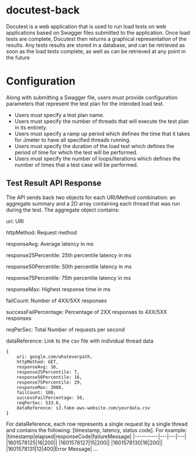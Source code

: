 # docutest-back

Docutest is a web application that is used to run load tests on web applications based on Swagger files 
submitted to the application. Once load tests are complete, Docutest then returns a graphical representation 
of the results. Any tests results are stored in a database, and can be retrieved as soon as the load tests complete, 
as well as can be retrieved at any point in the future

# Configuration

Along with submitting a Swagger file, users must provide configuration parameters that represent the test plan for the intended load test.
- Users must specify a test plan name.
- Users must specify the number of threads that will execute the test plan in its entirety.
- Users must specify a ramp up period which defines the time that it takes for Jmeter to have all specified threads running.
- Users must specify the duration of the load test which defines the period of time for which the test will be performed. 
- Users must specify the number of loops/iterations which defines the number of times that a test case will be performed.

## Test Result API Response

The API sends back two objects for each URI/Method combination: an aggregate summary and a 2D array containing each thread that was run during the test. The aggregate object contains:

uri: URI

httpMethod: Request method

responseAvg: Average latency in ms

response25Percentile: 25th percentile latency in ms

response50Percentile: 50th percentile latency in ms

response75Percentile: 75th percentile latency in ms

responseMax: Highest response time in ms

failCount: Number of 4XX/5XX responses

successFailPercentage: Percentage of 2XX responses to 4XX/5XX responses

reqPerSec: Total Number of requests per second

dataReference: Link to the csv file with individual thread data


```
{
	uri: google.com/whateverpath,
	httpMethod: GET,
	responseAvg: 16,
	response25Percentile: 7,
	response50Percentile: 16,
	response75Percentile: 29,
	responseMax: 3000,
	failCount: 100,
	successFailPercentage: 50,
	reqPerSec: 533.6,
	dataReference: s3.fake-aws-website.com/yourdata.csv
}
```

For dataReference, each row represents a single request by a single thread and contains the following: [timestamp, latency, status code]. For example:
|timestamp|elapsed|responseCode|failureMessage|
|----------|---|---|---|
|1601578125|16|200||
|1601578127|15|200||
|1601578130|16|200||
|1601578131|12|400|Error Message|
...
